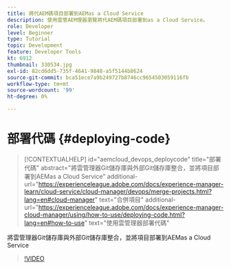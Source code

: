 ```yaml
---
title: 將代AEM碼項目部署到AEMas a Cloud Service
description: 使用雲管AEM理器瀏覽將代AEM碼項目部署到as a Cloud Service。
role: Developer
level: Beginner
type: Tutorial
topic: Development
feature: Developer Tools
kt: 6912
thumbnail: 330534.jpg
exl-id: 82cd6dd5-735f-4641-9848-a5f5144b8624
source-git-commit: bca51ece7a9b249727b8746cc9654503059116fb
workflow-type: tm+mt
source-wordcount: '99'
ht-degree: 0%

---
```


# 部署代碼 {#deploying-code}

>[!CONTEXTUALHELP]
>id="aemcloud_devops_deploycode"
>title="部署代碼"
>abstract="將雲管理器Git儲存庫與外部Git儲存庫整合，並將項目部署到AEMas a Cloud Service"
>additional-url="https://experienceleague.adobe.com/docs/experience-manager-learn/cloud-service/cloud-manager/devops/merge-projects.html?lang=en#cloud-manager" text="合併項目"
>additional-url="https://experienceleague.adobe.com/docs/experience-manager-cloud-manager/using/how-to-use/deploying-code.html?lang=en#how-to-use" text="使用雲管理器部署代碼"

將雲管理器Git儲存庫與外部Git儲存庫整合，並將項目部署到AEMas a Cloud Service

>[!VIDEO](https://video.tv.adobe.com/v/330534/?quality=12&learn=on)
